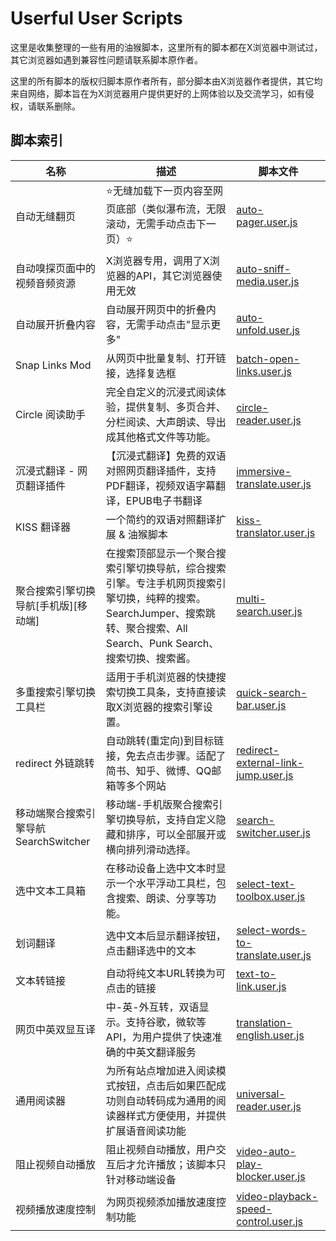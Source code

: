 # Userful User Scripts

这里是收集整理的一些有用的油猴脚本，这里所有的脚本都在X浏览器中测试过，其它浏览器如遇到兼容性问题请联系脚本原作者。

这里的所有脚本的版权归脚本原作者所有，部分脚本由X浏览器作者提供，其它均来自网络，脚本旨在为X浏览器用户提供更好的上网体验以及交流学习，如有侵权，请联系删除。

## 脚本索引

| 名称 | 描述 | 脚本文件 |
| ---- | ---- | -------- |
| 自动无缝翻页 | ⭐无缝加载下一页内容至网页底部（类似瀑布流，无限滚动，无需手动点击下一页）⭐ | [auto-pager.user.js](auto-pager.user.js) |
| 自动嗅探页面中的视频音频资源 | X浏览器专用，调用了X浏览器的API，其它浏览器使用无效 | [auto-sniff-media.user.js](auto-sniff-media.user.js) |
| 自动展开折叠内容 | 自动展开网页中的折叠内容，无需手动点击"显示更多" | [auto-unfold.user.js](auto-unfold.user.js) |
| Snap Links Mod | 从网页中批量复制、打开链接，选择复选框 | [batch-open-links.user.js](batch-open-links.user.js) |
| Circle 阅读助手 | 完全自定义的沉浸式阅读体验，提供复制、多页合并、分栏阅读、大声朗读、导出成其他格式文件等功能。 | [circle-reader.user.js](circle-reader.user.js) |
| 沉浸式翻译 - 网页翻译插件 | 【沉浸式翻译】免费的双语对照网页翻译插件，支持PDF翻译，视频双语字幕翻译，EPUB电子书翻译 | [immersive-translate.user.js](immersive-translate.user.js) |
| KISS 翻译器 | 一个简约的双语对照翻译扩展 & 油猴脚本 | [kiss-translator.user.js](kiss-translator.user.js) |
| 聚合搜索引擎切换导航[手机版][移动端] | 在搜索顶部显示一个聚合搜索引擎切换导航，综合搜索引擎。专注手机网页搜索引擎切换，纯粹的搜索。SearchJumper、搜索跳转、聚合搜索、All Search、Punk Search、搜索切换、搜索酱。 | [multi-search.user.js](multi-search.user.js) |
| 多重搜索引擎切换工具栏 | 适用于手机浏览器的快捷搜索切换工具条，支持直接读取X浏览器的搜索引擎设置。 | [quick-search-bar.user.js](quick-search-bar.user.js) |
| redirect 外链跳转 | 自动跳转(重定向)到目标链接，免去点击步骤。适配了简书、知乎、微博、QQ邮箱等多个网站 | [redirect-external-link-jump.user.js](redirect-external-link-jump.user.js) |
| 移动端聚合搜索引擎导航 SearchSwitcher | 移动端-手机版聚合搜索引擎切换导航，支持自定义隐藏和排序，可以全部展开或横向排列滑动选择。 | [search-switcher.user.js](search-switcher.user.js) |
| 选中文本工具箱 | 在移动设备上选中文本时显示一个水平浮动工具栏，包含搜索、朗读、分享等功能。 | [select-text-toolbox.user.js](select-text-toolbox.user.js) |
| 划词翻译 | 选中文本后显示翻译按钮，点击翻译选中的文本 | [select-words-to-translate.user.js](select-words-to-translate.user.js) |
| 文本转链接 | 自动将纯文本URL转换为可点击的链接 | [text-to-link.user.js](text-to-link.user.js) |
| 网页中英双显互译 | 中-英-外互转，双语显示。支持谷歌，微软等API，为用户提供了快速准确的中英文翻译服务 | [translation-english.user.js](translation-english.user.js) |
| 通用阅读器 | 为所有站点增加进入阅读模式按钮，点击后如果匹配成功则自动转码成为通用的阅读器样式方便使用，并提供扩展语音阅读功能 | [universal-reader.user.js](universal-reader.user.js) |
| 阻止视频自动播放 | 阻止视频自动播放，用户交互后才允许播放；该脚本只针对移动端设备 | [video-auto-play-blocker.user.js](video-auto-play-blocker.user.js) |
| 视频播放速度控制 | 为网页视频添加播放速度控制功能 | [video-playback-speed-control.user.js](video-playback-speed-control.user.js) |


